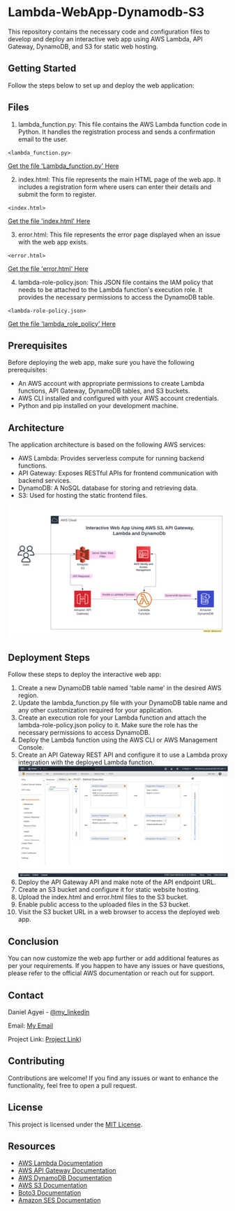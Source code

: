 # Lambda-WebApp-Dynamodb-S3
This repository contains the necessary code and configuration files to develop and deploy an interactive web app using AWS Lambda, API Gateway, DynamoDB, and S3 for static web hosting.
## Getting Started
Follow the steps below to set up and deploy the web application:
## Files
1. lambda_function.py: This file contains the AWS Lambda function code in Python. It handles the registration process and sends a confirmation email to the user.
```
<lambda_function.py>
```
[Get the file 'Lambda_function.py' Here](https://github.com/aduome/Lambda-WebApp-Dynamodb-S3/blob/main/lambda_function.py)

2. index.html: This file represents the main HTML page of the web app. It includes a registration form where users can enter their details and submit the form to register.
```
<index.html>
```
[Get the file 'index.html' Here](https://github.com/aduome/Lambda-WebApp-Dynamodb-S3/blob/main/index.html)

3. error.html: This file represents the error page displayed when an issue with the web app exists.
```
<error.html>
```
[Get the file 'error.html' Here](https://github.com/aduome/Lambda-WebApp-Dynamodb-S3/blob/main/error.html)

4. lambda-role-policy.json: This JSON file contains the IAM policy that needs to be attached to the Lambda function's execution role. It provides the necessary permissions to access the DynamoDB table.
```
<lambda-role-policy.json>
```
[Get the file 'lambda_role_policy' Here](https://github.com/aduome/Lambda-WebApp-Dynamodb-S3/blob/main/lambda_policy.txt)
## Prerequisites
Before deploying the web app, make sure you have the following prerequisites:

- An AWS account with appropriate permissions to create Lambda functions, API Gateway, DynamoDB tables, and S3 buckets.
- AWS CLI installed and configured with your AWS account credentials.
- Python and pip installed on your development machine.

## Architecture
The application architecture is based on the following AWS services:

- AWS Lambda: Provides serverless compute for running backend functions.
- API Gateway: Exposes RESTful APIs for frontend communication with backend services.
- DynamoDB: A NoSQL database for storing and retrieving data.
- S3: Used for hosting the static frontend files.

![Architecture Diagram](https://github.com/aduome/Lambda-WebApp-Dynamodb-S3/blob/main/Photos/Lambda-WebApp-Dynamodb-S3%20(1).png)

## Deployment Steps
Follow these steps to deploy the interactive web app:

1. Create a new DynamoDB table named 'table name' in the desired AWS region.
2. Update the lambda_function.py file with your DynamoDB table name and any other customization required for your application.
3. Create an execution role for your Lambda function and attach the lambda-role-policy.json policy to it. Make sure the role has the necessary permissions to access DynamoDB.
4. Deploy the Lambda function using the AWS CLI or AWS Management Console.
5. Create an API Gateway REST API and configure it to use a Lambda proxy integration with the deployed Lambda function.
![API Gateway connection to AWS Lambda](https://github.com/aduome/Lambda-WebApp-Dynamodb-S3/blob/main/Photos/API%20Gateway%20Connection%20to%20Lambda%20Function.PNG)
7. Deploy the API Gateway API and make note of the API endpoint URL.
8. Create an S3 bucket and configure it for static website hosting.
9. Upload the index.html and error.html files to the S3 bucket.
10. Enable public access to the uploaded files in the S3 bucket.
11. Visit the S3 bucket URL in a web browser to access the deployed web app.

## Conclusion
You can now customize the web app further or add additional features as per your requirements.
If you happen to have any issues or have questions, please refer to the official AWS documentation or reach out for support.

<!-- CONTACT -->

## Contact

Daniel Agyei - [@my_linkedin](https://www.linkedin.com/in/daniel-owusu-banahene-agyei)

Email: [My Email](daniel.agyeibanahene@gmail.com)

Project Link: [Project Link](https://github.com/aduome/Lambda-WebApp-Dynamodb-S3/edit/main))

## Contributing

Contributions are welcome! If you find any issues or want to enhance the functionality, feel free to open a pull request.

## License

This project is licensed under the [MIT License](LICENSE).

## Resources

- [AWS Lambda Documentation](https://aws.amazon.com/lambda/)
- [AWS API Gateway Documentation](https://aws.amazon.com/api-gateway/)
- [AWS DynamoDB Documentation](https://aws.amazon.com/dynamodb/)
- [AWS S3 Documentation](https://aws.amazon.com/s3/)
- [Boto3 Documentation](https://boto3.amazonaws.com/v1/documentation/api/latest/index.html)
- [Amazon SES Documentation](https://aws.amazon.com/ses/)
